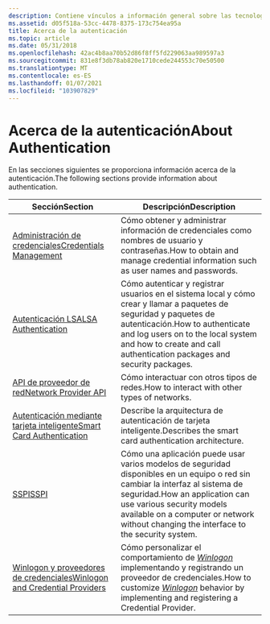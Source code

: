 ```yaml
---
description: Contiene vínculos a información general sobre las tecnologías de autenticación del kit de desarrollo de software (SDK) de la plataforma.
ms.assetid: d05f518a-53cc-4478-8375-173c754ea95a
title: Acerca de la autenticación
ms.topic: article
ms.date: 05/31/2018
ms.openlocfilehash: 42ac4b8aa70b52d86f8ff5fd229063aa989597a3
ms.sourcegitcommit: 831e8f3db78ab820e1710cede244553c70e50500
ms.translationtype: MT
ms.contentlocale: es-ES
ms.lasthandoff: 01/07/2021
ms.locfileid: "103907829"
---
```

# <a name="about-authentication"></a><span data-ttu-id="16129-103">Acerca de la autenticación</span><span class="sxs-lookup"><span data-stu-id="16129-103">About Authentication</span></span>

<span data-ttu-id="16129-104">En las secciones siguientes se proporciona información acerca de la autenticación.</span><span class="sxs-lookup"><span data-stu-id="16129-104">The following sections provide information about authentication.</span></span>



| <span data-ttu-id="16129-105">Sección</span><span class="sxs-lookup"><span data-stu-id="16129-105">Section</span></span>                                                                               | <span data-ttu-id="16129-106">Descripción</span><span class="sxs-lookup"><span data-stu-id="16129-106">Description</span></span>                                                                                                                                                            |
|---------------------------------------------------------------------------------------|------------------------------------------------------------------------------------------------------------------------------------------------------------------------|
| [<span data-ttu-id="16129-107">Administración de credenciales</span><span class="sxs-lookup"><span data-stu-id="16129-107">Credentials Management</span></span>](credentials-management.md)<br/>                       | <span data-ttu-id="16129-108">Cómo obtener y administrar información de credenciales como nombres de usuario y contraseñas.</span><span class="sxs-lookup"><span data-stu-id="16129-108">How to obtain and manage credential information such as user names and passwords.</span></span><br/>                                                                           |
| [<span data-ttu-id="16129-109">Autenticación LSA</span><span class="sxs-lookup"><span data-stu-id="16129-109">LSA Authentication</span></span>](lsa-authentication.md)<br/>                               | <span data-ttu-id="16129-110">Cómo autenticar y registrar usuarios en el sistema local y cómo crear y llamar a paquetes de seguridad y paquetes de autenticación.</span><span class="sxs-lookup"><span data-stu-id="16129-110">How to authenticate and log users on to the local system and how to create and call authentication packages and security packages.</span></span><br/>                          |
| [<span data-ttu-id="16129-111">API de proveedor de red</span><span class="sxs-lookup"><span data-stu-id="16129-111">Network Provider API</span></span>](network-provider-api.md)<br/>                           | <span data-ttu-id="16129-112">Cómo interactuar con otros tipos de redes.</span><span class="sxs-lookup"><span data-stu-id="16129-112">How to interact with other types of networks.</span></span><br/>                                                                                                               |
| [<span data-ttu-id="16129-113">Autenticación mediante tarjeta inteligente</span><span class="sxs-lookup"><span data-stu-id="16129-113">Smart Card Authentication</span></span>](smart-card-authentication.md)<br/>                 | <span data-ttu-id="16129-114">Describe la arquitectura de autenticación de tarjeta inteligente.</span><span class="sxs-lookup"><span data-stu-id="16129-114">Describes the smart card authentication architecture.</span></span><br/>                                                                                                       |
| [<span data-ttu-id="16129-115">SSPI</span><span class="sxs-lookup"><span data-stu-id="16129-115">SSPI</span></span>](sspi.md)<br/>                                                           | <span data-ttu-id="16129-116">Cómo una aplicación puede usar varios modelos de seguridad disponibles en un equipo o red sin cambiar la interfaz al sistema de seguridad.</span><span class="sxs-lookup"><span data-stu-id="16129-116">How an application can use various security models available on a computer or network without changing the interface to the security system.</span></span><br/>                |
| [<span data-ttu-id="16129-117">Winlogon y proveedores de credenciales</span><span class="sxs-lookup"><span data-stu-id="16129-117">Winlogon and Credential Providers</span></span>](winlogon-and-credential-providers.md)<br/> | <span data-ttu-id="16129-118">Cómo personalizar el comportamiento de [*Winlogon*](/windows/desktop/SecGloss/w-gly) implementando y registrando un proveedor de credenciales.</span><span class="sxs-lookup"><span data-stu-id="16129-118">How to customize [*Winlogon*](/windows/desktop/SecGloss/w-gly) behavior by implementing and registering a Credential Provider.</span></span><br/> |



 

 

